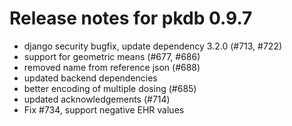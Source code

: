 # Release notes for pkdb 0.9.7

- django security bugfix, update dependency 3.2.0 (#713, #722)
- support for geometric means (#677, #686)
- removed name from reference json (#688)  
- updated backend dependencies
- better encoding of multiple dosing (#685)  
- updated acknowledgements (#714)
- Fix #734, support negative EHR values


